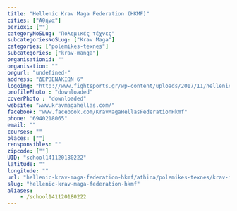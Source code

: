 ```yaml
---
title: "Hellenic Krav Maga Federation (HKMF)"
cities: ["Αθήνα"]
perioxi: [""]
categoryNoSLug: "Πολεμικές τέχνες"
subcategoriesNoSLug: ["Krav Maga"]
categories: ["polemikes-texnes"]
subcategories: ["krav-manga"]
organisationid: ""
organisation: ""
orgurl: "undefined-"
address: "ΔΕΡΒΕΝΑΚΙΩΝ 6"
logoimg: "http://www.fightsports.gr/wp-content/uploads/2017/11/hellenic-krav-maga-federation-logo.jpg"
profilePhoto : "downloaded"
coverPhoto : "downloaded"
website: "www.kravmagahellas.com/"
facebook: "www.facebook.com/KravMagaHellasFederationHkmf"
phone: "6940218065"
email: ""
courses: ""
places: [""]
rensponsibles: ""
zipcode: [""]
UID: "school141120180222"
latitude: ""
longitude: ""
url: "hellenic-krav-maga-federation-hkmf/athina/polemikes-texnes/krav-manga"
slug: "hellenic-krav-maga-federation-hkmf"
aliases:
    - /school141120180222
---
```





